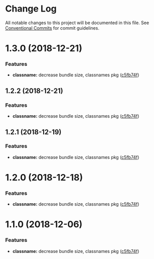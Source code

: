 # Change Log

All notable changes to this project will be documented in this file.
See [Conventional Commits](https://conventionalcommits.org) for commit guidelines.

# 1.3.0 (2018-12-21)


### Features

* **classname:** decrease bundle size, classnames pkg ([c5fb74f](https://github.com/bem/bem-react/tree/master/packages/classnames/commit/c5fb74f))





## 1.2.2 (2018-12-21)


### Features

* **classname:** decrease bundle size, classnames pkg ([c5fb74f](https://github.com/bem/bem-react/tree/master/packages/classnames/commit/c5fb74f))





## 1.2.1 (2018-12-19)


### Features

* **classname:** decrease bundle size, classnames pkg ([c5fb74f](https://github.com/bem/bem-react/tree/master/packages/classnames/commit/c5fb74f))





# 1.2.0 (2018-12-18)


### Features

* **classname:** decrease bundle size, classnames pkg ([c5fb74f](https://github.com/bem/bem-react/tree/master/packages/classnames/commit/c5fb74f))





# 1.1.0 (2018-12-06)


### Features

* **classname:** decrease bundle size, classnames pkg ([c5fb74f](https://github.com/bem/bem-react/tree/master/packages/classnames/commit/c5fb74f))
